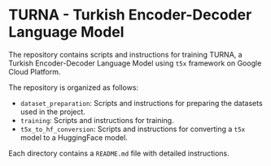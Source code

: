# TURNA - Turkish Encoder-Decoder Language Model 

The repository contains scripts and instructions for training TURNA, a Turkish Encoder-Decoder Language Model using `t5x` framework on Google Cloud Platform.

The repository is organized as follows:
- `dataset_preparation`: Scripts and instructions for preparing the datasets used in the project.
- `training`: Scripts and instructions for training.
- `t5x_to_hf_conversion`: Scripts and instructions for converting a `t5x` model to a HuggingFace model.

Each directory contains a `README.md` file with detailed instructions.
